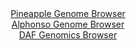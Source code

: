 <div id="Pineapple_Genome_Browser" align="center">
  <a href="https://igv.org/app/?sessionURL=blob:zZJRa9swFIX_i6BjA8eW7MSJDWU4TdqlGe2a1nGbUoxsy7aoLTmSEscN.e_TysZeVmgeNgZ6kC5XuuccfXuwJUJSzoAPbBMNTISAAWTJ21tcNxW5wjWRwM9xJYkBBMmJICwlwN.DHEuFw8VXfbNUqpG.ZVHV9GrMCm5Kx8Q1fuEMt9JMeW2d8arCCRdYcSGtscBbbtFi22tJgpvG1LMdc2BlWGELV03JmeRWQ1gRt_q9.FcpLgjjNYnrTaXoq4BY69EaMzPHn4PoNkhTIuWcdLPsNJjPgqUzDVcX7tkqvP4ShW704ZYWDKuNIKfXaL3auf06XC7E1VzIthuTy7sNr2_CE2fyYbprqCDyFA3RqI_gcAR1MJRlZPc_edaLHum7u9lNps_lZEoyMUpWCzdaji8e7qNJ_.GPvhE4GKDi6UZzANJSDH0EDQe6xsB2ez.2aGRA6Ol0BKfAf3wygBI4fdbtj3ugukbTAiRZb17BMQAXGRHA73kQDpHn2YP.sA89Dx2MPdiI6u9Fex4uvCG0A9t245xWSqOcxZI10sSMmds0N4uXI7Nk9ok9Xnb96zS9bMcSluVdF57Y52SN5bf72Rt5GkCPf_1CbfY9qv4Jee8RYqrkWNzqmRskXMJ8PS.iQebBs3lAV.n99PzteI6LJueixkr364o._iRuiwXFTOnClkqa0IqqLtIp8hb4yHY0uCDlFdckAlEkH6EBDTSAn34D6hyeDt8B">Pineapple Genome Browser</a>
</div>
<div id="Alphonso_Genome_Browser" align="center">
  <a href="https://igv.org/app/?sessionURL=blob:zZPRTtswFIbfxRJok9IkTmhDIqGpMMpKoUNNQwcIRW7iJC6JbWw3ban67jtDm3YzJHqxaVIuTo7s.D.fv2xRS5VmgqMIeTbu2hgjC.lKrGLSyJqOSUM1igpSa2ohRQuqKM8oiraoINqQZHIFOytjpI4chxnZaQgvha19mzTkRXCy0nYmGudM1DWZC0WMUNo5VaQVDivbzorOiZQ2nO3bXScnhjiklpXgWjiS8jJdwffSX620pFw0NG2WtWGvAVLIAxlzuyCf.rO4n2VU6xHdDPOT_mjYv_XPk_uL3tl98vXLLOnNDmNWcmKWip4wr4rH3yZ0sTjwTuP1gTcIcQ3lJsaXL3IyPT_wPx.eryVTVJ_gAB8fYTdwA8DDeE7X_9Pk8LA9px_wYrK6q7rNuFovb29EcH0ZDC.UuZ49vTH3zkK1yJZgA8oqFUTYtXy3Z3W9XudHiY8t1w2BjhIMRQ.PFjKKZE.w_GGLzEaCM0jT5.WrPhYSKqcKRZ3QdQMchl73KDhywxDvrC1aqvrvoR0kkzBwvb7n9dKC1QaEzlPNpbYJ53abFXb5sifLeekvelMQaH3VP73yYqiy6qkZyWRqxqPkjzyPgQEc_3qFMOx7Uv0T894TxDbzfXUbrQX8WnqQT1sWju7kINBA6eZ6shiq59u3Ee2HpxCqIQbWQwdef1rXEsUIN9BomWZzVjOzmQFJsUIR9nyQF2WiFmAjUuX8g2u5Fu66H39L6u8ed98B">Alphonso Genome Browser</a>
</div>


<div id="DAF_Genomics_Browser" align="center">
  <a href="https://igv.org/app/?sessionURL=blob:tZFra9swFIb_iyD95JvkW20Iw.3aNbRNWVLPW0oJmi3H6mzJ1SVuE_LfJ7yOwUYZgw4kIXEu76vz7MGWCEk5AylADgwdCIEFZMOHJe76lsxxRyRIa9xKYgFBaiIIKwlI96DGUuF8cWUqG6V6mbpuhWt7QxjvaCkd6Tu4tyXXqiEm1UYO7vCOMzxIp.SdSVbYxW3fcCa5i8uSSGl7bk_YZj1gc_yMrceWZN3pVtFRdW1MGGOVU2PjlrKKPP3FyH9QNou.y4plNtZfkudZNc0uZ9kn_yxffYhOV_nNRZFHxdGSbhhWWpDprb.t.fUEndCd1kX4sKx0HH7c7qLq9OF64r8_OnvqqSByCmN4HEAvhgE4WKDlpTYQQNkImMLAitGxhYLAfrn6YWSmIDgF6d29BZTA5TeTfrcH6rk3qIAkj3qkZgEuKiJAaieeaZ4kKAziwEsSeLD2QIv2jVme54sk9lCGUOR8xZ3Rr2k7DtAI_Rl8K5C_dTb7X0HpKpyg8.Fk7jVFfDW7ZUPxuJovovjiy.fNK6As8OrHai46rEzox_MFC26NXkeY.sXFP9wfvgM-">DAF Genomics Browser</a>
</div>
